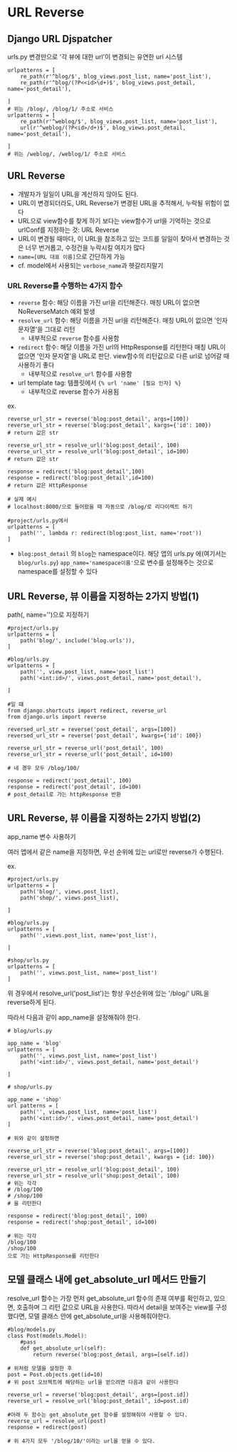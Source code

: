 # URL Reverse

## Django URL Djspatcher

urls.py 변경만으로 '각 뷰에 대한 url'이 변경되는 유연한 url 시스템

```
urlpatterns = [
	re_path(r'^blog/$', blog_views.post_list, name='post_list'),
    re_path(r'^blog/(?P<<id>\d+)$', blog_views.post_detail, name='post_detail'),
    
]
# 위는 /blog/, /blog/1/ 주소로 서비스 
urlpatterns = [
	re_path(r'^weblog/$', blog_views.post_list, name='post_list'),
    url(r'^weblog/(?P<id>/d+)$', blog_views.post_detail, name='post_detail'),
    
]
# 위는 /weblog/, /weblog/1/ 주소로 서비스
```


## URL Reverse
- 개발자가 일일이 URL을 계산하지 않아도 된다.
- URL이 변경되더라도, URL Reverse가 변경된 URL을 추적해서, 누락될 위험이 없다
- URL으로 view함수를 찾게 하기 보다는 view함수가 url을 기억하는 것으로 urlConf를 지정하는 것: URL Reverse
- URL이 변경될 때마다, 이 URL을 참조하고 있는 코드를 일일이 찾아서 변경하는 것은 너무 번거롭고, 수정건을 누락시킬 여지가 많다
- `name=[URL 대표 이름]`으로 간단하게 가능
- cf. model에서 사용되는 `verbose_name`과 헷갈리지말기

### URL Reverse를 수행하는 4가지 함수
- `reverse` 함수: 해당 이름을 가진 url을 리턴해준다. 매칭 URL이 없으면 NoReverseMatch 예외 발생
- `resolve_url` 함수: 해당 이름을 가진 url을 리턴해준다. 매칭 URL이 없으면 '인자 문자열'을 그대로 리턴
	* 내부적으로 `reverse` 함수를 사용함
- `redirect` 함수: 해당 이름을 가진 url의 HttpResponse를 리턴한다 매칭 URL이 없으면 '인자 문자열'을 URL로 판단. view함수의 리턴값으로 다른 url로 넘어갈 때 사용하기 좋다
	* 내부적으로 `resolve_url` 함수를 사용함
- url template tag: 템플릿에서 `{% url 'name' [필요 인자] %}`
	* 내부적으로 reverse 함수가 사용됨

ex.
```
reverse_url_str = reverse('blog:post_detail', args=[100])
reverse_url_str = reverse('blog:post_detail', kargs={'id': 100})
# return 값은 str

reverse_url_str = resolve_url('blog:post_detail', 100)
reverse_url_str = resolve_url('blog:post_detail', id=100)
# return 값은 str

response = redirect('blog:post_detail',100)
response = redirect('blog:post_detail',id=100)
# return 값은 HttpResponse

# 실제 예시
# localhost:8000/으로 들어왔을 때 자동으로 /blog/로 리다이렉트 하기

#project/urls.py에서
urlpatterns = [
	path('', lambda r: redirect(blog:post_list, name='root'))
]
```
- `blog:post_detail` 의 `blog`는 namespace이다. 해당 앱의 urls.py 에(여기서는 `blog/urls.py`) `app_name='namespace이름'`으로 변수를 설정해주는 것으로 namespace를 설정할 수 있다

## URL Reverse, 뷰 이름을 지정하는 2가지 방법(1)
path(, name='')으로 지정하기

```
#project/urls.py
urlpatterns = [
	path('blog/', include('blog.urls')),
]

#blog/urls.py
urlpatterns = [
	path('', view.post_list, name='post_list')
    path('<int:id>/', views.post_detail, name='post_detail'),
    
]

#일 떄
from django.shortcuts import redirect, reverse_url
from django.urls import reverse

reversed_url_str = reverse('post_detail', args=[100])
reversed_url_str = reverse('post_detail', kwargs={'id': 100})

reverse_url_str = reverse_url('post_detail', 100)
reverse_url_str = reverse_url('post_detail', id=100)

# 네 경우 모두 /blog/100/

response = redirect('post_detail', 100)
response = redirect('post_detail', id=100)
# post_detail로 가는 httpResponse 반환
```

## URL Reverse, 뷰 이름을 지정하는 2가지 방법(2)
app_name 변수 사용하기

여러 앱에서 같은 name을 지정하면, 우선 순위에 있는 url로만 reverse가 수행된다.

ex.
```
#project/urls.py
urlpatterns = [
	path('blog/', views.post_list),
    path('shop/', views.post_list),
    
]

#blog/urls.py
urlpatterns = [
	path('',views.post_list, name='post_list'),
    
]

#shop/urls.py
urlpatterns = [
	path('', views.post_list, name='post_list')
]
```
위 경우에서 resolve_url('post_list')는 항상 우선순위에 있는 '/blog/' URL을 reverse하게 된다.

따라서 다음과 같이 app_name을 설정해줘야 한다.

```
# blog/urls.py

app_name = 'blog'
urlpatterns = [
	path('', views.post_list, name='post_list')
    path('<int:id>/', views.post_detail, name='post_detail')
    
]

# shop/urls.py

app_name = 'shop'
url patterns = [
	path('', views.post_list, name='post_list')
    path('<int:id>/', views.post_detail, name='post_detail')
]

# 위와 같이 설정하면

reverse_url_str = reverse('blog:post_detail', args=[100])
reverse_url_str = reverse('shop:post_detail', kwargs = {id: 100})

reverse_url_str = resolve_url('blog:post_detail', 100)
reverse_url_str = resolve_url('shop:post_detail', 100)
# 위는 각각
# /blog/100
# /shop/100
# 을 리턴한다

response = redirect('blog:post_detail', 100)
response = redirect('shop:post_detail', id=100)

# 위는 각각
/blog/100
/shop/100
으로 가는 HttpResponse를 리턴한다

```

## 모델 클래스 내에 get_absolute_url 메서드 만들기

resolve_url 함수는 가장 먼저 get_absolute_url 함수의 존재 여부를 확인하고, 있으면, 호출하며 그 리턴 값으로 URL을 사용한다. 따라서 detail을 보여주는 view를 구성했다면, 모델 클래스 안에 get_absolute_url을 사용해줘야한다.


```
#blog/models.py
class Post(models.Model):
	#pass
    def get_absolute_url(self):
    	return reverse('blog:post_detail, args=[self.id])
        
# 위처럼 모델을 설정한 후
post = Post.objects.get(id=10)
# 위 post 오브젝트에 해당하는 url을 얻으려면 다음과 같이 사용한다

reverse_url = reverse('blog:post_detail', args=[post.id])
reverse_url = resolve_url('blog:post_detail', id=post.id)

#아래 두 함수는 get_absolute_get 함수를 설정해줘야 사용할 수 있다.
reverse_url = resolve_url(post)
response = redirect(post)

# 위 4가지 모두 '/blog/10/'이라는 url을 얻을 수 있다.
```
